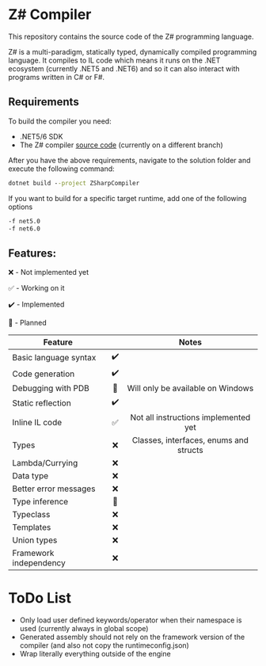 # Z# Compiler
This repository contains the source code of the Z# programming language.

Z# is a multi-paradigm, statically typed, dynamically compiled programming language.
It compiles to IL code which means it runs on the .NET ecosystem (currently .NET5 and .NET6) and so it can also interact with programs written in C# or F#.


## Requirements
To build the compiler you need:
 - .NET5/6 SDK
 - The Z# compiler [source code](https://github.com/xpodev/zsharp-compiler/tree/development) (currently on a different branch)

After you have the above requirements, navigate to the solution folder and execute the following command:
```cmd
dotnet build --project ZSharpCompiler
```
If you want to build for a specific target runtime, add one of the following options
```cmd
-f net5.0
-f net6.0
```

## Features:
❌ - Not implemented yet

✅ - Working on it

✔️ - Implemented

🚧 - Planned

| Feature                |                    |                  Notes                 |
|------------------------|:------------------:|:--------------------------------------:|
| Basic language syntax  | :heavy_check_mark: |                                        |
| Code generation        | :heavy_check_mark: |                                        |
| Debugging with PDB     |   :construction:   | Will only be available on Windows      |
| Static reflection      | :heavy_check_mark: |                                        |
| Inline IL code         | :white_check_mark: | Not all instructions implemented yet   |
| Types                  | :x:                | Classes, interfaces, enums and structs |
| Lambda/Currying        | :x:                |                                        |
| Data type              | :x:                |                                        |
| Better error messages  | :x:                |                                        |
| Type inference         | :construction:     |                                        |
| Typeclass              | :x:                |                                        |
| Templates              | :x:                |                                        |
| Union types            | :x:                |                                        |
| Framework independency | :x:                |                                        |


# ToDo List
* Only load user defined keywords/operator when their namespace is used (currently always in global scope)
* Generated assembly should not rely on the framework version of the compiler (and also not copy the runtimeconfig.json)
* Wrap literally everything outside of the engine
